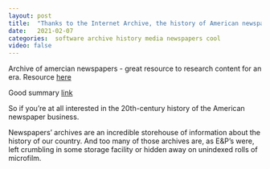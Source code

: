 ```yaml
---
layout: post
title:  "Thanks to the Internet Archive, the history of American newspapers is more searchable than ever"
date:   2021-02-07
categories:  software archive history media newspapers cool
video: false
---
```


Archive of amercian newspapers - great resource to research content for an era.  Resource [here](//archive.org/details/pub_editor-publisher)

Good summary [link](//www.niemanlab.org/2021/02/thanks-to-the-internet-archive-the-history-of-american-newspapers-is-more-searchable-than-ever/)

So if you’re at all interested in the 20th-century history of the American newspaper business.

Newspapers’ archives are an incredible storehouse of information about the history of our country. And too many of those archives are, as E&P’s were, left crumbling in some storage facility or hidden away on unindexed rolls of microfilm.



